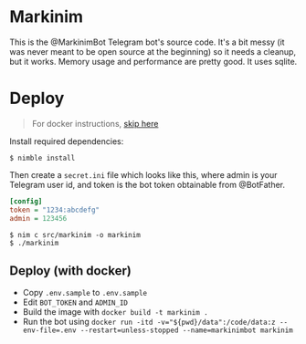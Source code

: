 # Markinim
This is the @MarkinimBot Telegram bot's source code. It's a bit messy (it was never meant to be open source at the beginning) so it needs a cleanup, but it works. Memory usage and performance are pretty good. It uses sqlite.

# Deploy
> For docker instructions, [skip here](#deploy-with-docker)

Install required dependencies:

```shell
$ nimble install
```

Then create a `secret.ini` file which looks like this, where admin is your Telegram user id, and token is the bot token obtainable from @BotFather.

```ini
[config]
token = "1234:abcdefg"
admin = 123456
```

```shell
$ nim c src/markinim -o markinim
$ ./markinim
```
## Deploy (with docker)
- Copy `.env.sample` to `.env.sample`
- Edit `BOT_TOKEN` and `ADMIN_ID`
- Build the image with `docker build -t markinim .`
- Run the bot using `docker run -itd -v="${pwd}/data":/code/data:z --env-file=.env --restart=unless-stopped --name=markinimbot markinim`
